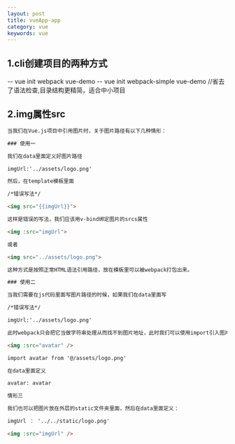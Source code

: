 ```yaml
---
layout: post
title: vueApp-app
category: vue
keywords: vue
---
```


## 1.cli创建项目的两种方式

-- vue init webpack vue-demo
-- vue init webpack-simple vue-demo   //省去了语法检查,目录结构更精简，适合中小项目



## 2.img属性src

```html
当我们在Vue.js项目中引用图片时，关于图片路径有以下几种情形：

### 使用一

我们在data里面定义好图片路径

imgUrl:'../assets/logo.png'

然后，在template模板里面

/*错误写法*/

<img src="{{imgUrl}}">

这样是错误的写法，我们应该用v-bind绑定图片的srcs属性

<img :src="imgUrl">

或者

<img src="../assets/logo.png">

这种方式是按照正常HTML语法引用路径，放在模板里可以被webpack打包出来。

### 使用二

当我们需要在js代码里面写图片路径的时候，如果我们在data里面写

/*错误写法*/

imgUrl:'../assets/logo.png'

此时webpack只会把它当做字符串处理从而找不到图片地址，此时我们可以使用import引入图片路径：

<img :src="avatar" />

import avatar from '@/assets/logo.png'

在data里面定义

avatar: avatar

情形三

我们也可以把图片放在外层的static文件夹里面，然后在data里面定义：

imgUrl ： '../../static/logo.png'

<img :src="imgUrl" />

```




























